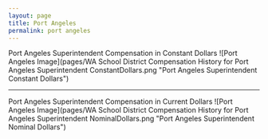 ```yaml
---
layout: page
title: Port Angeles
permalink: port angeles
---
```



Port Angeles Superintendent Compensation in Constant Dollars
![Port Angeles Image](pages/WA School District Compensation History for Port Angeles Superintendent ConstantDollars.png "Port Angeles Superintendent Constant Dollars")
___

Port Angeles Superintendent Compensation in Current Dollars
![Port Angeles Image](pages/WA School District Compensation History for Port Angeles Superintendent NominalDollars.png "Port Angeles Superintendent Nominal Dollars")